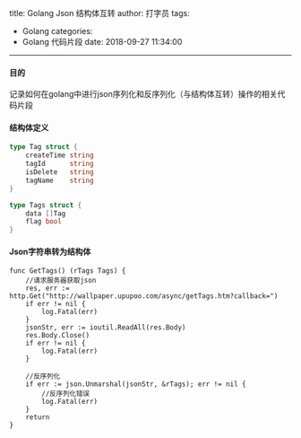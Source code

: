 title: Golang Json 结构体互转
author: 打字员
tags:
  - Golang
categories:
  - Golang 代码片段
date: 2018-09-27 11:34:00
---
#### 目的
记录如何在golang中进行json序列化和反序列化（与结构体互转）操作的相关代码片段

#### 结构体定义

```Go
type Tag struct {
	createTime string
	tagId      string
	isDelete   string
	tagName    string
}

type Tags struct {
	data []Tag
	flag bool
}

```

#### Json字符串转为结构体
```Golang
func GetTags() (rTags Tags) {
	//请求服务器获取json
	res, err := http.Get("http://wallpaper.upupoo.com/async/getTags.htm?callback=")
	if err != nil {
		log.Fatal(err)
	}
	jsonStr, err := ioutil.ReadAll(res.Body)
	res.Body.Close()
	if err != nil {
		log.Fatal(err)
	}

	//反序列化
	if err := json.Unmarshal(jsonStr, &rTags); err != nil {
		//反序列化错误
		log.Fatal(err)
	}
	return
}

```